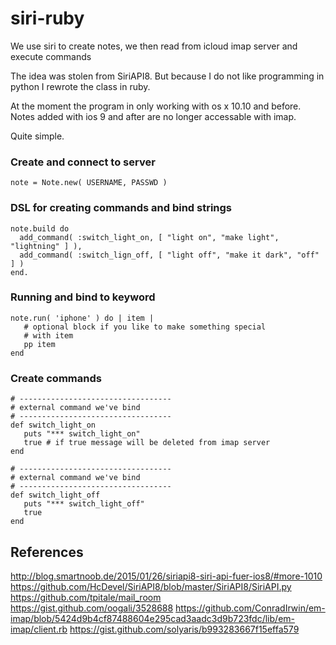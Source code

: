 # siri-ruby

We use siri to create notes, we then read from icloud imap server and execute commands

The idea was stolen from SiriAPI8. But because I do not like programming in python
I rewrote the class in ruby.

At the moment the program in only working with os x 10.10 and before.
Notes added with ios 9 and after are no longer accessable with imap.

Quite simple.

### Create and connect to server

    note = Note.new( USERNAME, PASSWD )

### DSL for creating commands and bind strings

    note.build do
      add_command( :switch_light_on, [ "light on", "make light", "lightning" ] ),
      add_command( :switch_lign_off, [ "light off", "make it dark", "off" ] )
    end.
       
### Running and bind to keyword

    note.run( 'iphone' ) do | item |
       # optional block if you like to make something special
       # with item
       pp item
    end

### Create commands

    # ----------------------------------
    # external command we've bind
    # ----------------------------------
    def switch_light_on
       puts "*** switch_light_on"
	   true # if true message will be deleted from imap server
    end

    # ----------------------------------
    # external command we've bind
    # ----------------------------------
    def switch_light_off
	   puts "*** switch_light_off"
	   true
    end

## References

http://blog.smartnoob.de/2015/01/26/siriapi8-siri-api-fuer-ios8/#more-1010
https://github.com/HcDevel/SiriAPI8/blob/master/SiriAPI8/SiriAPI.py
https://github.com/tpitale/mail_room
https://gist.github.com/oogali/3528688
https://github.com/ConradIrwin/em-imap/blob/5424d9b4cf87488604e295cad3aadc3d9b723fdc/lib/em-imap/client.rb
https://gist.github.com/solyaris/b993283667f15effa579
